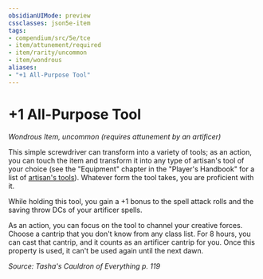 ```yaml
---
obsidianUIMode: preview
cssclasses: json5e-item
tags:
- compendium/src/5e/tce
- item/attunement/required
- item/rarity/uncommon
- item/wondrous
aliases: 
- "+1 All-Purpose Tool"
---
```

# +1 All-Purpose Tool
*Wondrous Item, uncommon (requires attunement by an artificer)*  


This simple screwdriver can transform into a variety of tools; as an action, you can touch the item and transform it into any type of artisan's tool of your choice (see the "Equipment" chapter in the "Player's Handbook" for a list of [artisan's tools](/compendium/items/artisans-tools.md)). Whatever form the tool takes, you are proficient with it.

While holding this tool, you gain a +1 bonus to the spell attack rolls and the saving throw DCs of your artificer spells.

As an action, you can focus on the tool to channel your creative forces. Choose a cantrip that you don't know from any class list. For 8 hours, you can cast that cantrip, and it counts as an artificer cantrip for you. Once this property is used, it can't be used again until the next dawn.

*Source: Tasha's Cauldron of Everything p. 119*